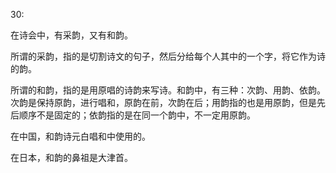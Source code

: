 30:

在诗会中，有采韵，又有和韵。

所谓的采韵，指的是切割诗文的句子，然后分给每个人其中的一个字，将它作为诗的韵。

所谓的和韵，指的是用原唱的诗韵来写诗。和韵中，有三种：次韵、用韵、依韵。次韵是保持原韵，进行唱和，原韵在前，次韵在后；用韵指的也是用原韵，但是先后顺序不是固定的；依韵指的是在同一个韵中，不一定用原韵。

在中国，和韵诗元白唱和中使用的。

在日本，和韵的鼻祖是大津首。